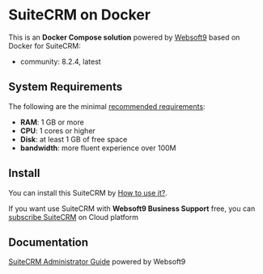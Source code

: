 # SuiteCRM on Docker  

This is an **Docker Compose solution** powered by [Websoft9](https://www.websoft9.com) based on Docker for SuiteCRM:


 - community:  8.2.4, latest


## System Requirements

The following are the minimal [recommended requirements](https://docs.suitecrm.com/admin/installation-guide/):

* **RAM**: 1 GB or more
* **CPU**: 1 cores or higher
* **Disk**: at least 1 GB of free space
* **bandwidth**: more fluent experience over 100M  

## Install

You can install this SuiteCRM by [How to use it?](https://github.com/Websoft9/docker-library#how-to-use-it).   

If you want use SuiteCRM with **Websoft9 Business Support** free, you can [subscribe SuiteCRM](https://www.websoft9.com/apps) on Cloud platform

## Documentation

[SuiteCRM Administrator Guide](https://support.websoft9.com/docs/suitecrm) powered by Websoft9